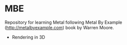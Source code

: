 # MBE

Repository for learning Metal following Metal By Example (http://metalbyexample.com) book by Warren Moore.

- Rendering in 3D
